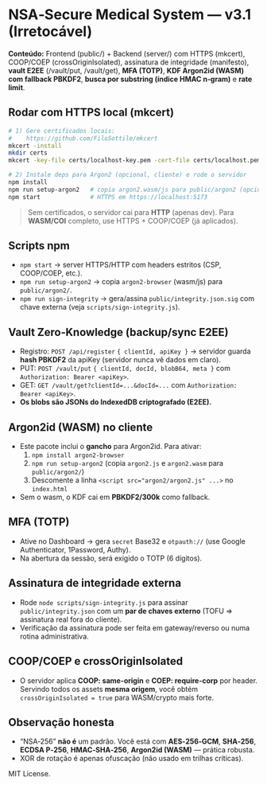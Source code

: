 # NSA‑Secure Medical System — v3.1 (Irretocável)

**Conteúdo:** Frontend (public/) + Backend (server/) com HTTPS (mkcert), COOP/COEP (crossOriginIsolated), assinatura de integridade (manifesto), **vault E2EE** (/vault/put, /vault/get), **MFA (TOTP)**, **KDF Argon2id (WASM) com fallback PBKDF2**, **busca por substring (índice HMAC n‑gram)** e **rate limit**.

## Rodar com HTTPS local (mkcert)
```bash
# 1) Gere certificados locais:
#    https://github.com/FiloSottile/mkcert
mkcert -install
mkdir certs
mkcert -key-file certs/localhost-key.pem -cert-file certs/localhost.pem localhost 127.0.0.1 ::1

# 2) Instale deps para Argon2 (opcional, cliente) e rode o servidor
npm install
npm run setup-argon2   # copia argon2.wasm/js para public/argon2 (opcional, ativa KDF Argon2id)
npm start              # HTTPS em https://localhost:5173
```

> Sem certificados, o servidor cai para **HTTP** (apenas dev). Para **WASM/COI** completo, use HTTPS + COOP/COEP (já aplicados).

## Scripts npm
- `npm start` → server HTTPS/HTTP com headers estritos (CSP, COOP/COEP, etc.).
- `npm run setup-argon2` → copia `argon2-browser` (wasm/js) para `public/argon2/`.
- `npm run sign-integrity` → gera/assina `public/integrity.json.sig` com chave externa (veja `scripts/sign-integrity.js`).

## Vault Zero‑Knowledge (backup/sync E2EE)
- Registro: `POST /api/register` `{ clientId, apiKey }` → servidor guarda **hash PBKDF2** da apiKey (servidor nunca vê dados em claro).
- PUT: `POST /vault/put` `{ clientId, docId, blobB64, meta }` com `Authorization: Bearer <apiKey>`.
- GET: `GET /vault/get?clientId=...&docId=...` com `Authorization: Bearer <apiKey>`.
- **Os blobs são JSONs do IndexedDB criptografado (E2EE).**

## Argon2id (WASM) no cliente
- Este pacote inclui o **gancho** para Argon2id. Para ativar:
  1. `npm install argon2-browser`
  2. `npm run setup-argon2` (copia `argon2.js` e `argon2.wasm` para `public/argon2/`)
  3. Descomente a linha `<script src="argon2/argon2.js" ...>` no `index.html`
- Sem o wasm, o KDF cai em **PBKDF2/300k** como fallback.

## MFA (TOTP)
- Ative no Dashboard → gera `secret` Base32 e `otpauth://` (use Google Authenticator, 1Password, Authy).
- Na abertura da sessão, será exigido o TOTP (6 dígitos).

## Assinatura de integridade externa
- Rode `node scripts/sign-integrity.js` para assinar `public/integrity.json` com um **par de chaves externo** (TOFU ⇒ assinatura real fora do cliente).
- Verificação da assinatura pode ser feita em gateway/reverso ou numa rotina administrativa.

## COOP/COEP e crossOriginIsolated
- O servidor aplica **COOP: same-origin** e **COEP: require-corp** por header. Servindo todos os assets **mesma origem**, você obtém `crossOriginIsolated = true` para WASM/crypto mais forte.

## Observação honesta
- “NSA‑256” **não é** um padrão. Você está com **AES‑256‑GCM**, **SHA‑256**, **ECDSA P‑256**, **HMAC‑SHA‑256**, **Argon2id (WASM)** — prática robusta.
- XOR de rotação é apenas ofuscação (não usado em trilhas críticas).

MIT License.
